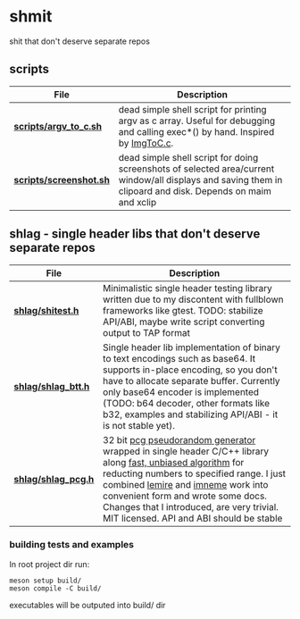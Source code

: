 # shmit
shit that don't deserve separate repos

## scripts
| File           | Description |
|----------------|-------------|
| [**scripts/argv_to_c.sh**](scripts/argv_to_c.sh) | dead simple shell script for printing argv as c array. Useful for debugging and calling exec\*() by hand. Inspired by [ImgToC.c](https://github.com/DanielGibson/Snippets/blob/master/ImgToC.c). |
| [**scripts/screenshot.sh**](scripts/screenshot.sh) | dead simple shell script for doing screenshots of selected area/current window/all displays and saving them in clipoard and disk. Depends on maim and xclip |

## shlag - single header libs that don't deserve separate repos
| File           | Description |
|----------------|-------------|
|[**shlag/shitest.h**](shlag/shitest.h) | Minimalistic single header testing library written due to my discontent with fullblown frameworks like gtest. TODO: stabilize API/ABI, maybe write script converting output to TAP format |
|[**shlag/shlag_btt.h**](shlag/shlag_btt.h) | Single header lib implementation of binary to text encodings such as base64. It supports in-place encoding, so you don't have to allocate separate buffer. Currently only base64 encoder is implemented (TODO: b64 decoder, other formats like b32, examples and stabilizing API/ABI - it is not stable yet). |
|[**shlag/shlag_pcg.h**](shlag/shlag_pcg.h) | 32 bit [pcg pseudorandom generator](https://www.pcg-random.org/) wrapped in single header C/C++ library along [fast, unbiased algorithm](https://lemire.me/blog/2016/06/30/fast-random-shuffling/) for reducting numbers to specified range. I just combined [lemire](https://github.com/lemire) and [imneme](https://github.com/imneme) work into convenient form and wrote some docs. Changes that I introduced, are very trivial. MIT licensed. API and ABI should be stable |

### building tests and examples
In root project dir run:
```
meson setup build/
meson compile -C build/
```
executables will be outputed into build/ dir
